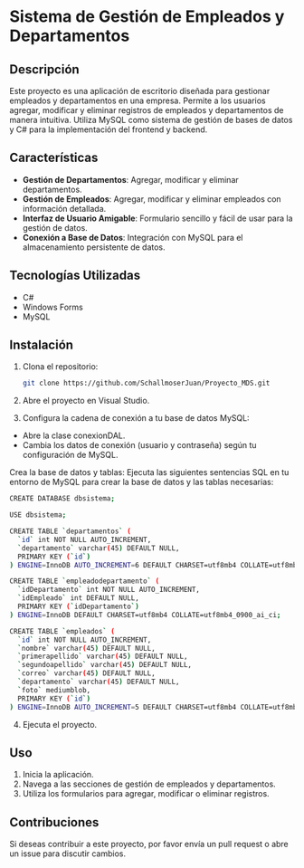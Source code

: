 # Sistema de Gestión de Empleados y Departamentos

## Descripción

Este proyecto es una aplicación de escritorio diseñada para gestionar empleados y departamentos en una empresa. Permite a los usuarios agregar, modificar y eliminar registros de empleados y departamentos de manera intuitiva. Utiliza MySQL como sistema de gestión de bases de datos y C# para la implementación del frontend y backend.

## Características

- **Gestión de Departamentos**: Agregar, modificar y eliminar departamentos.
- **Gestión de Empleados**: Agregar, modificar y eliminar empleados con información detallada.
- **Interfaz de Usuario Amigable**: Formulario sencillo y fácil de usar para la gestión de datos.
- **Conexión a Base de Datos**: Integración con MySQL para el almacenamiento persistente de datos.

## Tecnologías Utilizadas

- C#
- Windows Forms
- MySQL

## Instalación

1. Clona el repositorio:
   ```bash
   git clone https://github.com/SchallmoserJuan/Proyecto_MDS.git
   ```

2. Abre el proyecto en Visual Studio.

3. Configura la cadena de conexión a tu base de datos MySQL:
 * Abre la clase conexionDAL.
 * Cambia los datos de conexión (usuario y contraseña) según tu configuración de MySQL.

Crea la base de datos y tablas: Ejecuta las siguientes sentencias SQL en tu entorno de MySQL para crear la base de datos y las tablas necesarias:

```bash
CREATE DATABASE dbsistema;

USE dbsistema;

CREATE TABLE `departamentos` (
  `id` int NOT NULL AUTO_INCREMENT,
  `departamento` varchar(45) DEFAULT NULL,
  PRIMARY KEY (`id`)
) ENGINE=InnoDB AUTO_INCREMENT=6 DEFAULT CHARSET=utf8mb4 COLLATE=utf8mb4_0900_ai_ci;

CREATE TABLE `empleadodepartamento` (
  `idDepartamento` int NOT NULL AUTO_INCREMENT,
  `idEmpleado` int DEFAULT NULL,
  PRIMARY KEY (`idDepartamento`)
) ENGINE=InnoDB DEFAULT CHARSET=utf8mb4 COLLATE=utf8mb4_0900_ai_ci;

CREATE TABLE `empleados` (
  `id` int NOT NULL AUTO_INCREMENT,
  `nombre` varchar(45) DEFAULT NULL,
  `primerapellido` varchar(45) DEFAULT NULL,
  `segundoapellido` varchar(45) DEFAULT NULL,
  `correo` varchar(45) DEFAULT NULL,
  `departamento` varchar(45) DEFAULT NULL,
  `foto` mediumblob,
  PRIMARY KEY (`id`)
) ENGINE=InnoDB AUTO_INCREMENT=5 DEFAULT CHARSET=utf8mb4 COLLATE=utf8mb4_0900_ai_ci;
```

4. Ejecuta el proyecto.

## Uso

1. Inicia la aplicación.
2. Navega a las secciones de gestión de empleados y departamentos.
3. Utiliza los formularios para agregar, modificar o eliminar registros.

## Contribuciones

Si deseas contribuir a este proyecto, por favor envía un pull request o abre un issue para discutir cambios.
